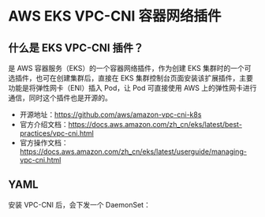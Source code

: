 # AWS EKS VPC-CNI 容器网络插件

## 什么是 EKS VPC-CNI 插件？

是 AWS 容器服务（EKS）的一个容器网络插件，作为创建 EKS 集群时的一个可选插件，也可在创建集群后，直接在 EKS 集群控制台页面安装该扩展插件，主要功能是将弹性网卡（ENI）插入 Pod，让 Pod 可直接使用 AWS 上的弹性网卡进行通信，同时这个插件也是开源的。

- 开源地址：https://github.com/aws/amazon-vpc-cni-k8s
- 官方介绍文档：https://docs.aws.amazon.com/zh_cn/eks/latest/best-practices/vpc-cni.html
- 官方操作文档：https://docs.aws.amazon.com/zh_cn/eks/latest/userguide/managing-vpc-cni.html

## YAML

安装 VPC-CNI 后，会下发一个 DaemonSet：

<Tabs>
  <TabItem value="1" label="DaemonSet">
    <FileBlock file="vpc-cni/aws/aws-node-daemonset.yaml" showLineNumbers />
  </TabItem>
  <TabItem value="2" label="ConfigMap">
    <FileBlock file="vpc-cni/aws/amazon-vpc-cni-configmap.yaml" showLineNumbers />
  </TabItem>
</Tabs>


